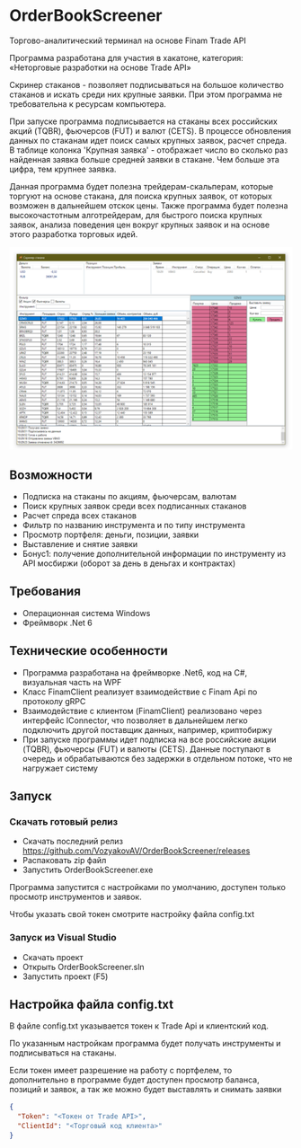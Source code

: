 # OrderBookScreener
Торгово-аналитический терминал на основе Finam Trade API

Программа разработана для участия в хакатоне, категория: «Неторговые разработки на основе Trade API»

Скринер стаканов - позволяет подписываться на большое количество стаканов и искать среди них крупные заявки.
При этом программа не требовательна к ресурсам компьютера.

При запуске программа подписывается на стаканы всех российских акций (TQBR), фьючерсов (FUT) и валют (CETS). В процессе обновления данных по стаканам идет поиск самых крупных заявок, расчет спреда.
В таблице колонка 'Крупная заявка' - отображает число во сколько раз найденная заявка больше средней заявки в стакане. Чем больше эта цифра, тем крупнее заявка.

Данная программа будет полезна трейдерам-скальперам, которые торгуют на основе стакана, для поиска крупных заявок, от которых возможен в дальнейшем отскок цены.
Также программа будет полезна высокочастотным алготрейдерам, для быстрого поиска крупных заявок, анализа поведения цен вокруг крупных заявок и на основе этого разработка торговых идей.

<img src="https://github.com/VozyakovAV/OrderBookScreener/blob/main/ReadmeResources/main.png" />

## Возможности
- Подписка на стаканы по акциям, фьючерсам, валютам
- Поиск крупных заявок среди всех подписанных стаканов
- Расчет спреда всех стаканов
- Фильтр по названию инструмента и по типу инструмента
- Просмотр портфеля: деньги, позиции, заявки
- Выставление и снятие заявки
- Бонус1: получение дополнительной информации по инструменту из API мосбиржи (оборот за день в деньгах и контрактах)

## Требования
- Операционная система Windows
- Фреймворк .Net 6

## Технические особенности
- Программа разработана на фреймворке .Net6, код на C#, визуальная часть на WPF
- Класс FinamClient реализует взаимодействие с Finam Api по протоколу gRPC
- Взаимодействие с клиентом (FinamClient) реализовано через интерфейс IConnector, что позволяет в дальнейшем легко подключить другой поставщик данных, например, криптобиржу
- При запуске программы идет подписка на все российские акции (TQBR), фьючерсы (FUT) и валюты (CETS). Данные поступают в очередь и обрабатываются без задержки в отдельном потоке, что не нагружает систему

## Запуск
### Скачать готовый релиз
- Скачать последний релиз https://github.com/VozyakovAV/OrderBookScreener/releases
- Распаковать zip файл
- Запустить OrderBookScreener.exe

Программа запустится с настройками по умолчанию, доступен только просмотр инструментов и заявок.

Чтобы указать свой токен смотрите настройку файла config.txt

### Запуск из Visual Studio
- Скачать проект
- Открыть OrderBookScreener.sln
- Запустить проект (F5)

## Настройка файла config.txt
В файле config.txt указывается токен к Trade Api и клиентский код.

По указанным настройкам программа будет получать инструменты и подписываться на стаканы.

Если токен имеет разрешение на работу с портфелем, то дополнительно в программе будет доступен просмотр баланса, позиций и заявок, a так же можно будет выставлять и снимать заявки

```json
{
  "Token": "<Токен от Trade API>",
  "ClientId": "<Торговый код клиента>"
}
```
